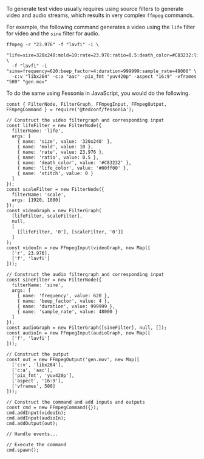 To generate test video usually requires using source filters to generate
video and audio streams, which results in very complex `ffmpeg` commands.

For example, the following command generates a video using the `life`
filter for video and the `sine` filter for audio.

```{bash}
ffmpeg -r "23.976" -f "lavfi" -i \
  "life=size=320x240:mold=10:rate=23.976:ratio=0.5:death_color=#C83232:life_color=#00ff00:stitch=0,scale=1920:1080" \
  -f "lavfi" -i "sine=frequency=620:beep_factor=4:duration=999999:sample_rate=48000" \
  -c:v "libx264" -c:a "aac" -pix_fmt "yuv420p" -aspect "16:9" -vframes "500" "gen.mov"
```

To do the same using Fessonia in JavaScript, you would do the following.

```{javascript}
const { FilterNode, FilterGraph, FFmpegInput, FFmpegOutput, FFmpegCommand } = require('@tedconf/fessonia');

// Construct the video filtergraph and corresponding input
const lifeFilter = new FilterNode({
  filterName: 'life',
  args: [
    { name: 'size', value: '320x240' },
    { name: 'mold', value: 10 },
    { name: 'rate', value: 23.976 },
    { name: 'ratio', value: 0.5 },
    { name: 'death_color', value: '#C83232' },
    { name: 'life_color', value: '#00ff00' },
    { name: 'stitch', value: 0 }
  ]
});
const scaleFilter = new FilterNode({
  filterName: 'scale',
  args: [1920, 1080]
});
const videoGraph = new FilterGraph(
  [lifeFilter, scaleFilter],
  null,
  [
    [[lifeFilter, '0'], [scaleFilter, '0']]
  ]
);
const videoIn = new FFmpegInput(videoGraph, new Map([
  ['r', 23.976],
  ['f', 'lavfi']
]));

// Construct the audio filtergraph and corresponding input
const sineFilter = new FilterNode({
  filterName: 'sine',
  args: [
    { name: 'frequency', value: 620 },
    { name: 'beep_factor', value: 4 },
    { name: 'duration', value: 999999 },
    { name: 'sample_rate', value: 48000 }
  ]
});
const audioGraph = new FilterGraph([sineFilter], null, []);
const audioIn = new FFmpegInput(audioGraph, new Map([
  ['f', 'lavfi']
]));

// Construct the output
const out = new FFmpegOutput('gen.mov', new Map([
  ['c:v', 'libx264'],
  ['c:a', 'aac'],
  ['pix_fmt', 'yuv420p'],
  ['aspect', '16:9'],
  ['vframes', 500]
]));

// Construct the command and add inputs and outputs
const cmd = new FFmpegCommand({});
cmd.addInput(videoIn);
cmd.addInput(audioIn);
cmd.addOutput(out);

// Handle events...

// Execute the command
cmd.spawn();
```